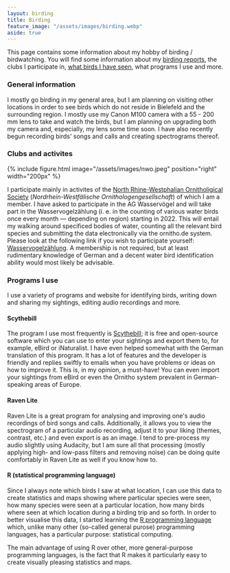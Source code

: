 ```yaml
---
layout: birding
title: Birding
feature_image: "/assets/images/birding.webp"
aside: true 
---
```


This page contains some information about my hobby of birding / birdwatching. You will find some information about my [birding reports](/reports/), the clubs I participate in, [what birds I have seen](/birding/birds_photographed/), what programs I use and more. 

### General information
I mostly go birding in my general area, but I am planning on visiting other locations in order to see birds which do not reside in Bielefeld and the surrounding region. I mostly use my Canon M100 camera with a 55 - 200 mm lens to take and watch the birds, but I am planning on upgrading both my camera and, especially, my lens some time soon. I have also recently begun recording birds' songs and calls and creating spectrograms thereof. 

### Clubs and activites
{% include figure.html image="/assets/images/nwo.jpeg" position="right" width="200px" %}

I participate mainly in activites of the [North Rhine-Westphalian Ornitholigical Society](http://www.nw-ornithologen.de/index.php) (_Nordrhein-Westfälische Ornithologengesellschaft_) of which I am a member. I have asked to participate in the AG Wasservögel and will take part in the Wasservogelzählung (i. e. in the counting of various water birds once every month — depending on region) starting in 2022. This will entail my walking around specificed bodies of water, counting all the relevant bird species and submitting the data electronically via the ornitho.de system. Please look at the following link if you wish to participate yourself: [Wasservogelzählung](http://www.nw-ornithologen.de/index.php/aktivitaeten/projekte-programme/wvz). A membership is not required, but at least rudimentary knowledge of German and a decent water bird identification ability would most likely be advisable. 

### Programs I use
I use a variety of programs and website for identifying birds, writing down and sharing my sightings, editing audio recordings and more. 

#### Scythebill
The program I use most frequently is [Scythebill](https://www.scythebill.com); it is free and open-source software which you can use to enter your sightings and export them to, for example, eBird or iNaturalist. I have even helped somewhat with the German translation of this program. It has a lot of features and the developer is friendly and replies swiftly to emails when you have problems or ideas on how to improve it. This is, in my opinion, a must-have! You can even import your sightings from eBird or even the Ornitho system prevalent in German-speaking areas of Europe.

#### Raven Lite
Raven Lite is a great program for analysing and improving one's audio recordings of bird songs and calls. Additionally, it allows you to view the spectrogram of a particular audio recording, adjust it to your liking (themes, contrast, etc.) and even export is as an image. I tend to pre-process my audio slightly using Audacity, but I am sure all that processing (mostly applying high- and low-pass filters and removing noise) can be doing quite comfortably in Raven Lite as well if you know how to.

#### R (statistical programming language)
Since I always note which birds I saw at what location, I can use this data to create statistics and maps showing where particular species were seen, how many species were seen at a particular location, how many birds where seen at which location during a birding trip and so forth. In order to better visualise this data, I started learning the [R programming language](https://en.wikipedia.org/wiki/R_(programming_language)) which, unlike many other (so-called general purose) programming languages, has a particular purpose: statistical computing.

The main advantage of using R over other, more general-purpose programming languages, is the fact that R makes it particularly easy to create visually pleasing statistics and maps.
